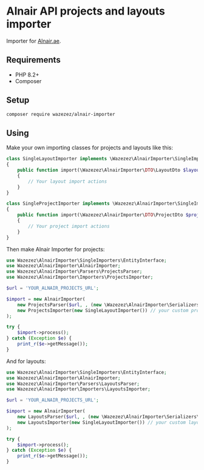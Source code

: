 # Alnair API projects and layouts importer

Importer for [Alnair.ae](https://alnair.ae/).

## Requirements

- PHP 8.2+
- Composer

## Setup

```bash
composer require wazezez/alnair-importer
```

## Using

Make your own importing classes for projects and layouts like this:

```php
class SingleLayoutImporter implements \Wazezez\AlnairImporter\SingleImporters\SingleLayoutImporterInterface
{
    public function import(\Wazezez\AlnairImporter\DTO\LayoutDto $layoutDto): void
    {
        // Your layout import actions
    }
}
```

```php
class SingleProjectImporter implements \Wazezez\AlnairImporter\SingleImporters\SingleProjectImporterInterface
{
    public function import(\Wazezez\AlnairImporter\DTO\ProjectDto $projectDto): void
    {
        // Your project import actions
    }
}
```

Then make Alnair Importer for projects:

```php
use Wazezez\AlnairImporter\SingleImporters\EntityInterface;
use Wazezez\AlnairImporter\AlnairImporter;
use Wazezez\AlnairImporter\Parsers\ProjectsParser;
use Wazezez\AlnairImporter\Importers\ProjectsImporter;

$url = 'YOUR_ALNAIR_PROJECTS_URL';

$import = new AlnairImporter(
    new ProjectsParser($url, , (new \Wazezez\AlnairImporter\Serializers\SerializerFactory())->create()),
    new ProjectsImporter(new SingleLayoutImporter()) // your custom project importer
);

try {
    $import->process();
} catch (Exception $e) {
    print_r($e->getMessage());
}
```

And for layouts:

```php
use Wazezez\AlnairImporter\SingleImporters\EntityInterface;
use Wazezez\AlnairImporter\AlnairImporter;
use Wazezez\AlnairImporter\Parsers\LayoutsParser;
use Wazezez\AlnairImporter\Importers\LayoutsImporter;

$url = 'YOUR_ALNAIR_PROJECTS_URL';

$import = new AlnairImporter(
    new LayoutsParser($url, , (new \Wazezez\AlnairImporter\Serializers\SerializerFactory())->create()),
    new LayoutsImporter(new SingleLayoutImporter()) // your custom layout importer
);

try {
    $import->process();
} catch (Exception $e) {
    print_r($e->getMessage());
}
```
